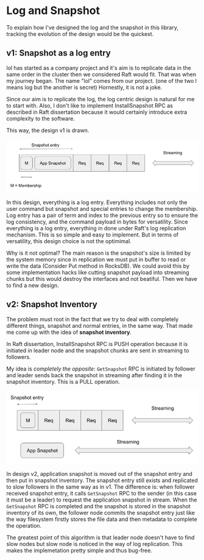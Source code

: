 # Log and Snapshot

To explain how I've designed the log and the snapshot in this library,
tracking the evolution of the design would be the quickest.

## v1: Snapshot as a log entry

lol has started as a company project and it's aim is to 
replicate data in the same order in the cluster then we considered Raft would fit.
That was when my journey began.
The name "lol" comes from our project. (one of the two l means log but the another is secret)
Hornestly, it is not a joke.

Since our aim is to replicate the log, the log centric design is natural for me to start with.
Also, I don't like to implement InstallSnapshot RPC as described in Raft dissertation
because it would certainly introduce extra complexity to the software.

This way, the design v1 is drawn.

![](images/log-v1.png)

In this design, everything is a log entry. Everything includes not only the 
user command but snapshot and special entries to change the membership.
Log entry has a pair of term and index to the previous entry so to ensure the log consistency,
and the command payload in bytes for versatility.
Since everything is a log entry, everything in done under Raft's log replication mechanism.
This is so simple and easy to implement. But in terms of versatility, this design choice is not the optimimal.

Why is it not optimal? The main reason is the snapshot's size is limited by the
system memory since in replication
we must put in buffer to read or write the data
(Consider Put method in RocksDB).
We could avoid this by some implementation hacks like cutting snapshot payload into streaming chunks
but this would destroy the interfaces and not beatiful. Then we have to find a new design.

## v2: Snapshot Inventory

The problem must root in the fact that we try to deal with completely different things, snapshot and normal entries, in the same way. That made me come up with the idea of **snapshot inventory**.

In Raft dissertation, InstallSnapshot RPC is PUSH operation because it is initiated in leader node and the snapshot chunks are sent in streaming to followers.

My idea is *completely the opposite*: `GetSnapshot` RPC is initiated by follower and leader sends back the snapshot in streaming after finding it in the snapshot inventory. This is a PULL operation.

![](images/log-v2.png)

In design v2, application snapshot is moved out of the snapshot entry and then put in snapshot inventory. The snapshot entry still exists and replicated to slow followers in the same way as in v1. The difference is: when follower received snapshot entry, it calls `GetSnapshot` RPC to the sender (in this case it must be a leader) to request the application snapshot in stream. When the `GetSnapshot` RPC is completed and the snapshot is stored in the snapshot inventory of its own, the follower node commits the snapshot entry just like the way filesystem firstly stores the file data and then metadata to complete the operation.

The greatest point of this algorithm is that leader node doesn't have to find slow nodes but slow node is noticed in the way of log replication. This makes the implemetation pretty simple and thus bug-free.